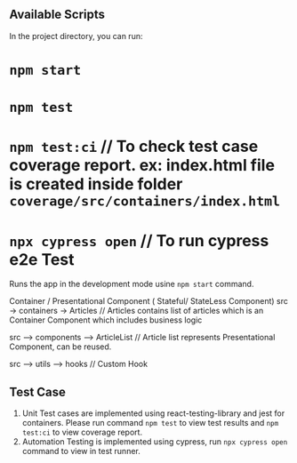 ## Available Scripts

In the project directory, you can run:

# `npm start`

# `npm test`

# `npm test:ci` // To check test case coverage report. ex: index.html file is created inside folder `coverage/src/containers/index.html`

# `npx cypress open` // To run cypress e2e Test

Runs the app in the development mode usine `npm start` command.

Container / Presentational Component ( Stateful/ StateLess Component)
src -> containers -> Articles // Articles contains list of articles which is an Container Component which includes business logic

src --> components --> ArticleList // Article list represents Presentational Component, can be reused.

src --> utils --> hooks // Custom Hook

## Test Case

1. Unit Test cases are implemented using react-testing-library and jest for containers. Please run command `npm test` to view test results and `npm test:ci` to view coverage report.
2. Automation Testing is implemented using cypress, run `npx cypress open` command to view in test runner.
